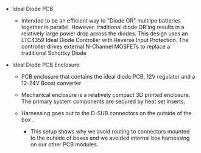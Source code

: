 * Ideal Diode PCB
    
     * Intended to be an efficient way to "Diode OR" multilpe batteries together in parallel. However, traditional diode OR'ing results in a relatively large power drop across the diodes. This design uses an LTC4359 Ideal Diode Controller with Reverse Input Protection. The controller drives external N-Channel MOSFETs to replace a traditional Schottky Diode



* Ideal Diode PCB Enclosure
    
     * PCB enclosure that contains the ideal diode PCB, 12V regulator and a 12-24V Boost converter
    
     * Mechanical enclosure is a relatively compact 3D printed enclosure. The primary system components are secured by heat set inserts.
 
    * Harnessing goes out to the D-SUB connectors on the outside of the box
.
         * This setup shows why we avoid routing to connectors mounted to the outside of boxes and we avoided internal box harnessing on our other PCB modules. 